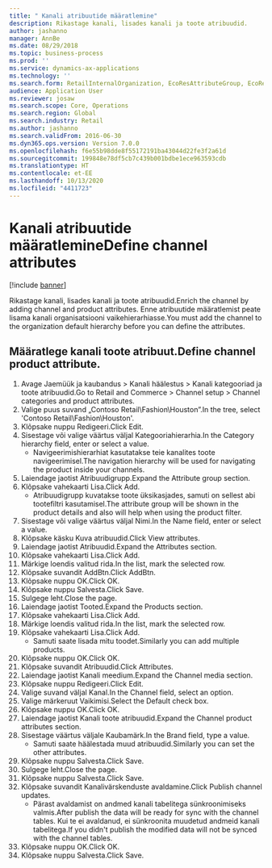 ```yaml
---
title: " Kanali atribuutide määratlemine"
description: Rikastage kanali, lisades kanali ja toote atribuudid.
author: jashanno
manager: AnnBe
ms.date: 08/29/2018
ms.topic: business-process
ms.prod: ''
ms.service: dynamics-ax-applications
ms.technology: ''
ms.search.form: RetailInternalOrganization, EcoResAttributeGroup, EcoResAttributeGroupAttribute, RetailAddChannelItems, RetailCatalogProductAttributeValue, RetailMedia
audience: Application User
ms.reviewer: josaw
ms.search.scope: Core, Operations
ms.search.region: Global
ms.search.industry: Retail
ms.author: jashanno
ms.search.validFrom: 2016-06-30
ms.dyn365.ops.version: Version 7.0.0
ms.openlocfilehash: f6e55b98dde8f55172191ba43044d22fe3f2a61d
ms.sourcegitcommit: 199848e78df5cb7c439b001bdbe1ece963593cdb
ms.translationtype: HT
ms.contentlocale: et-EE
ms.lasthandoff: 10/13/2020
ms.locfileid: "4411723"
---
```

# <a name="define-channel-attributes"></a><span data-ttu-id="75e73-103"> Kanali atribuutide määratlemine</span><span class="sxs-lookup"><span data-stu-id="75e73-103">Define channel attributes</span></span>

[!include [banner](../includes/banner.md)]

<span data-ttu-id="75e73-104">Rikastage kanali, lisades kanali ja toote atribuudid.</span><span class="sxs-lookup"><span data-stu-id="75e73-104">Enrich the channel by adding channel and product attributes.</span></span> <span data-ttu-id="75e73-105">Enne atribuutide määratlemist peate lisama kanali organisatsiooni vaikehierarhiasse.</span><span class="sxs-lookup"><span data-stu-id="75e73-105">You must add the channel to the organization default hierarchy before you can define the attributes.</span></span>


## <a name="define-channel-product-attribute"></a><span data-ttu-id="75e73-106">Määratlege kanali toote atribuut.</span><span class="sxs-lookup"><span data-stu-id="75e73-106">Define channel product attribute.</span></span>
1. <span data-ttu-id="75e73-107">Avage Jaemüük ja kaubandus > Kanali häälestus > Kanali kategooriad ja toote atribuudid.</span><span class="sxs-lookup"><span data-stu-id="75e73-107">Go to Retail and Commerce > Channel setup > Channel categories and product attributes.</span></span>
2. <span data-ttu-id="75e73-108">Valige puus suvand „Contoso Retail\Fashion\Houston”.</span><span class="sxs-lookup"><span data-stu-id="75e73-108">In the tree, select 'Contoso Retail\Fashion\Houston'.</span></span>
3. <span data-ttu-id="75e73-109">Klõpsake nuppu Redigeeri.</span><span class="sxs-lookup"><span data-stu-id="75e73-109">Click Edit.</span></span>
4. <span data-ttu-id="75e73-110">Sisestage või valige väärtus väljal Kategooriahierarhia.</span><span class="sxs-lookup"><span data-stu-id="75e73-110">In the Category hierarchy field, enter or select a value.</span></span>
    * <span data-ttu-id="75e73-111">Navigeerimishierarhiat kasutatakse teie kanalites toote navigeerimisel.</span><span class="sxs-lookup"><span data-stu-id="75e73-111">The navigation hierarchy will be used for navigating the product inside your channels.</span></span>  
5. <span data-ttu-id="75e73-112">Laiendage jaotist Atribuudigrupp.</span><span class="sxs-lookup"><span data-stu-id="75e73-112">Expand the Attribute group section.</span></span>
6. <span data-ttu-id="75e73-113">Klõpsake vahekaarti Lisa.</span><span class="sxs-lookup"><span data-stu-id="75e73-113">Click Add.</span></span>
    * <span data-ttu-id="75e73-114">Atribuudigrupp kuvatakse toote üksikasjades, samuti on sellest abi tootefiltri kasutamisel.</span><span class="sxs-lookup"><span data-stu-id="75e73-114">The attribute group will be shown in the product details and also will help when using the product filter.</span></span>  
7. <span data-ttu-id="75e73-115">Sisestage või valige väärtus väljal Nimi.</span><span class="sxs-lookup"><span data-stu-id="75e73-115">In the Name field, enter or select a value.</span></span>
8. <span data-ttu-id="75e73-116">Klõpsake käsku Kuva atribuudid.</span><span class="sxs-lookup"><span data-stu-id="75e73-116">Click View attributes.</span></span>
9. <span data-ttu-id="75e73-117">Laiendage jaotist Atribuudid.</span><span class="sxs-lookup"><span data-stu-id="75e73-117">Expand the Attributes section.</span></span>
10. <span data-ttu-id="75e73-118">Klõpsake vahekaarti Lisa.</span><span class="sxs-lookup"><span data-stu-id="75e73-118">Click Add.</span></span>
11. <span data-ttu-id="75e73-119">Märkige loendis valitud rida.</span><span class="sxs-lookup"><span data-stu-id="75e73-119">In the list, mark the selected row.</span></span>
12. <span data-ttu-id="75e73-120">Klõpsake suvandit AddBtn.</span><span class="sxs-lookup"><span data-stu-id="75e73-120">Click AddBtn.</span></span>
13. <span data-ttu-id="75e73-121">Klõpsake nuppu OK.</span><span class="sxs-lookup"><span data-stu-id="75e73-121">Click OK.</span></span>
14. <span data-ttu-id="75e73-122">Klõpsake nuppu Salvesta.</span><span class="sxs-lookup"><span data-stu-id="75e73-122">Click Save.</span></span>
15. <span data-ttu-id="75e73-123">Sulgege leht.</span><span class="sxs-lookup"><span data-stu-id="75e73-123">Close the page.</span></span>
16. <span data-ttu-id="75e73-124">Laiendage jaotist Tooted.</span><span class="sxs-lookup"><span data-stu-id="75e73-124">Expand the Products section.</span></span>
17. <span data-ttu-id="75e73-125">Klõpsake vahekaarti Lisa.</span><span class="sxs-lookup"><span data-stu-id="75e73-125">Click Add.</span></span>
18. <span data-ttu-id="75e73-126">Märkige loendis valitud rida.</span><span class="sxs-lookup"><span data-stu-id="75e73-126">In the list, mark the selected row.</span></span>
19. <span data-ttu-id="75e73-127">Klõpsake vahekaarti Lisa.</span><span class="sxs-lookup"><span data-stu-id="75e73-127">Click Add.</span></span>
    * <span data-ttu-id="75e73-128">Samuti saate lisada mitu toodet.</span><span class="sxs-lookup"><span data-stu-id="75e73-128">Similarly you can add multiple products.</span></span>  
20. <span data-ttu-id="75e73-129">Klõpsake nuppu OK.</span><span class="sxs-lookup"><span data-stu-id="75e73-129">Click OK.</span></span>
21. <span data-ttu-id="75e73-130">Klõpsake suvandit Atribuudid.</span><span class="sxs-lookup"><span data-stu-id="75e73-130">Click Attributes.</span></span>
22. <span data-ttu-id="75e73-131">Laiendage jaotist Kanali meedium.</span><span class="sxs-lookup"><span data-stu-id="75e73-131">Expand the Channel media section.</span></span>
23. <span data-ttu-id="75e73-132">Klõpsake nuppu Redigeeri.</span><span class="sxs-lookup"><span data-stu-id="75e73-132">Click Edit.</span></span>
24. <span data-ttu-id="75e73-133">Valige suvand väljal Kanal.</span><span class="sxs-lookup"><span data-stu-id="75e73-133">In the Channel field, select an option.</span></span>
25. <span data-ttu-id="75e73-134">Valige märkeruut Vaikimisi.</span><span class="sxs-lookup"><span data-stu-id="75e73-134">Select the Default check box.</span></span>
26. <span data-ttu-id="75e73-135">Klõpsake nuppu OK.</span><span class="sxs-lookup"><span data-stu-id="75e73-135">Click OK.</span></span>
27. <span data-ttu-id="75e73-136">Laiendage jaotist Kanali toote atribuudid.</span><span class="sxs-lookup"><span data-stu-id="75e73-136">Expand the Channel product attributes section.</span></span>
28. <span data-ttu-id="75e73-137">Sisestage väärtus väljale Kaubamärk.</span><span class="sxs-lookup"><span data-stu-id="75e73-137">In the Brand field, type a value.</span></span>
    * <span data-ttu-id="75e73-138">Samuti saate häälestada muud atribuudid.</span><span class="sxs-lookup"><span data-stu-id="75e73-138">Similarly you can set the other attributes.</span></span>  
29. <span data-ttu-id="75e73-139">Klõpsake nuppu Salvesta.</span><span class="sxs-lookup"><span data-stu-id="75e73-139">Click Save.</span></span>
30. <span data-ttu-id="75e73-140">Sulgege leht.</span><span class="sxs-lookup"><span data-stu-id="75e73-140">Close the page.</span></span>
31. <span data-ttu-id="75e73-141">Klõpsake nuppu Salvesta.</span><span class="sxs-lookup"><span data-stu-id="75e73-141">Click Save.</span></span>
32. <span data-ttu-id="75e73-142">Klõpsake suvandit Kanalivärskenduste avaldamine.</span><span class="sxs-lookup"><span data-stu-id="75e73-142">Click Publish channel updates.</span></span>
    * <span data-ttu-id="75e73-143">Pärast avaldamist on andmed kanali tabelitega sünkroonimiseks valmis.</span><span class="sxs-lookup"><span data-stu-id="75e73-143">After publish the data will be ready for sync with the channel tables.</span></span> <span data-ttu-id="75e73-144">Kui te ei avaldanud, ei sünkroonita muudetud andmeid kanali tabelitega.</span><span class="sxs-lookup"><span data-stu-id="75e73-144">If you didn't publish the modified data will not be synced with the channel tables.</span></span>  
33. <span data-ttu-id="75e73-145">Klõpsake nuppu OK.</span><span class="sxs-lookup"><span data-stu-id="75e73-145">Click OK.</span></span>
34. <span data-ttu-id="75e73-146">Klõpsake nuppu Salvesta.</span><span class="sxs-lookup"><span data-stu-id="75e73-146">Click Save.</span></span>

